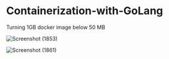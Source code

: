 # Containerization-with-GoLang
Turning 1GB docker image below 50 MB

![Screenshot (1853)](https://github.com/user-attachments/assets/91f4a8dc-6e41-48b3-8114-387f67dd54df)


![Screenshot (1861)](https://github.com/user-attachments/assets/75cb2648-506a-4554-8317-922e8da9559b)

